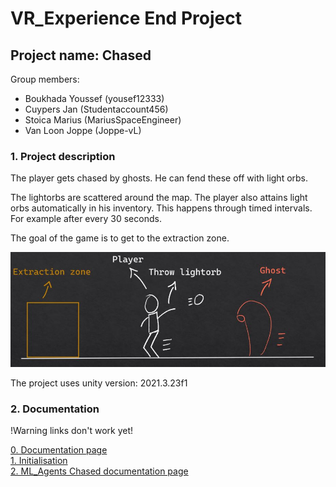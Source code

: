 # VR_Experience End Project

## Project name: Chased

Group members:

- Boukhada Youssef (yousef12333)
- Cuypers Jan (Studentaccount456)
- Stoica Marius (MariusSpaceEngineer)
- Van Loon Joppe (Joppe-vL)

### 1. Project description

The player gets chased by ghosts. He can fend these off with light orbs.

The lightorbs are scattered around the map. The player also attains light orbs automatically in his inventory. This happens through timed intervals. For example after every 30 seconds.

The goal of the game is to get to the extraction zone.

![imageexplanation](ImagesREADME/ExplanationProject.JPG)

The project uses unity version: 2021.3.23f1

### 2. Documentation

!Warning links don't work yet!

[0. Documentation page](https://github.com/AP-IT-GH/eindproject-Studentaccount456/tree/NewMain/Assets/ID_004/Scripts)
\
[1. Initialisation](https://github.com/AP-IT-GH/eindproject-Studentaccount456/tree/NewMain/Assets/ID_004/Scripts)
\
[2. ML_Agents Chased documentation page](https://github.com/AP-IT-GH/eindproject-Studentaccount456/tree/NewMain/Assets/ID_004/Scripts)
